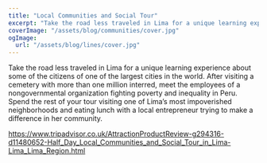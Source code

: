 ```yaml
---
title: "Local Communities and Social Tour"
excerpt: "Take the road less traveled in Lima for a unique learning experience about some of the citizens of one of the largest cities in the world. Meet the employees of a nongovernmental organization fighting poverty and inequality in Peru. Spend the rest of your tour visiting one of Lima’s most impoverished neighborhoods and eating lunch with a local entrepreneur trying to make a difference in her community."
coverImage: "/assets/blog/communities/cover.jpg"
ogImage:
  url: "/assets/blog/lines/cover.jpg"
---
```


Take the road less traveled in Lima for a unique learning experience about some of the citizens of one of the largest cities in the world. After visiting a cemetery with more than one million interred, meet the employees of a nongovernmental organization fighting poverty and inequality in Peru. Spend the rest of your tour visiting one of Lima’s most impoverished neighborhoods and eating lunch with a local entrepreneur trying to make a difference in her community.

https://www.tripadvisor.co.uk/AttractionProductReview-g294316-d11480652-Half_Day_Local_Communities_and_Social_Tour_in_Lima-Lima_Lima_Region.html
